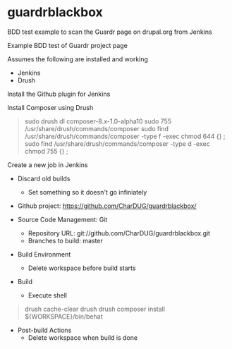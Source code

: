 guardrblackbox
==============

BDD test example to scan the Guardr page on drupal.org from Jenkins

Example BDD test of Guardr project page

Assumes the following are installed and working

 * Jenkins
 * Drush

Install the Github plugin for Jenkins

Install Composer using Drush

> sudo drush dl composer-8.x-1.0-alpha10
> sudo 755 /usr/share/drush/commands/composer
> sudo find /usr/share/drush/commands/composer -type f -exec chmod 644 \{} \;
> sudo find /usr/share/drush/commands/composer -type d -exec chmod 755 \{} \;

Create a new job in Jenkins

 * Discard old builds
   * Set something so it doesn't go infiniately

 * Github project: https://github.com/CharDUG/guardrblackbox/
 * Source Code Management: Git
   * Repository URL: git://github.com/CharDUG/guardrblackbox.git
   * Branches to build: master

 * Build Environment
   * Delete workspace before build starts

 * Build
    * Execute shell

> drush cache-clear drush
> drush composer install
> ${WORKSPACE}/bin/behat

* Post-build Actions
  * Delete workspace when build is done
